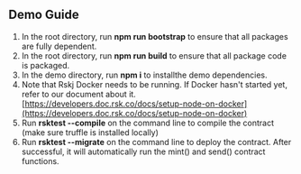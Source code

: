 ## Demo Guide

1. In the root directory, run **npm run bootstrap** to ensure that all packages are fully dependent.
1. In the root directory, run **npm run build** to ensure that all package code is packaged.
1. In the demo directory, run **npm i** to installthe demo dependencies.
1. Note that Rskj Docker needs to be running. If Docker hasn't started yet, refer to our document  about it.
[https://developers.doc.rsk.co/docs/setup-node-on-docker](https://developers.doc.rsk.co/docs/setup-node-on-docker)
1. Run **rsktest --compile** on the command line to compile the contract (make sure truffle is installed locally)
1. Run **rsktest --migrate** on the command line to deploy the contract. After successful, it will automatically run the mint() and send() contract functions.